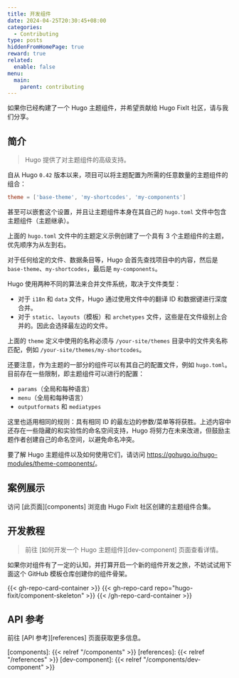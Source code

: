 ```yaml
---
title: 开发组件
date: 2024-04-25T20:30:45+08:00
categories:
  - Contributing
type: posts
hiddenFromHomePage: true
reward: true
related:
  enable: false
menu:
  main:
    parent: contributing
---
```


如果你已经构建了一个 Hugo 主题组件，并希望贡献给 Hugo FixIt 社区，请与我们分享。

<!--more-->

## 简介

> Hugo 提供了对主题组件的高级支持。

自从 Hugo `0.42` 版本以来，项目可以将主题配置为所需的任意数量的主题组件的组合：

```toml
theme = ['base-theme', 'my-shortcodes', 'my-components']
```

甚至可以嵌套这个设置，并且让主题组件本身在其自己的 `hugo.toml` 文件中包含主题组件（主题继承）。

上面的 `hugo.toml` 文件中的主题定义示例创建了一个具有 3 个主题组件的主题，优先顺序为从左到右。

对于任何给定的文件、数据条目等，Hugo 会首先查找项目中的内容，然后是 `base-theme`、`my-shortcodes`，最后是 `my-components`。

Hugo 使用两种不同的算法来合并文件系统，取决于文件类型：

- 对于 `i18n` 和 `data` 文件，Hugo 通过使用文件中的翻译 ID 和数据键进行深度合并。
- 对于 `static`、`layouts`（模板）和 `archetypes` 文件，这些是在文件级别上合并的。因此会选择最左边的文件。

上面的 `theme` 定义中使用的名称必须与 `/your-site/themes` 目录中的文件夹名称匹配，例如 `/your-site/themes/my-shortcodes`。

还要注意，作为主题的一部分的组件可以有其自己的配置文件，例如 `hugo.toml`。目前存在一些限制，即主题组件可以进行的配置：

- `params`（全局和每种语言）
- `menu`（全局和每种语言）
- `outputformats` 和 `mediatypes`

这里也适用相同的规则：具有相同 ID 的最左边的参数/菜单等将获胜。上述内容中还存在一些隐藏的和实验性的命名空间支持，Hugo 将努力在未来改进，但鼓励主题作者创建自己的命名空间，以避免命名冲突。

要了解 Hugo 主题组件以及如何使用它们，请访问 <https://gohugo.io/hugo-modules/theme-components/>。

## 案例展示

访问 [此页面][components] 浏览由 Hugo FixIt 社区创建的主题组件合集。

## 开发教程

> 前往 [如何开发一个 Hugo 主题组件][dev-component] 页面查看详情。

如果你对组件有了一定的认知，并打算开启一个新的组件开发之旅，不妨试试用下面这个 GitHub 模板仓库创建你的组件骨架。

{{< gh-repo-card-container >}}
  {{< gh-repo-card repo="hugo-fixit/component-skeleton" >}}
{{< /gh-repo-card-container >}}

## API 参考

前往 [API 参考][references] 页面获取更多信息。

<!-- link reference definition -->
<!-- markdownlint-disable-file reference-links-images -->
[components]: {{< relref "/components" >}}
[references]: {{< relref "/references" >}}
[dev-component]: {{< relref "/components/dev-component" >}}
